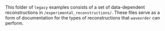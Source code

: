 This folder of `legacy` examples consists of a set of data-dependent reconstructions in `/experimental_reconstructions/`. These files serve as a form of documentation for the types of reconstructions that `waveorder` can perform.